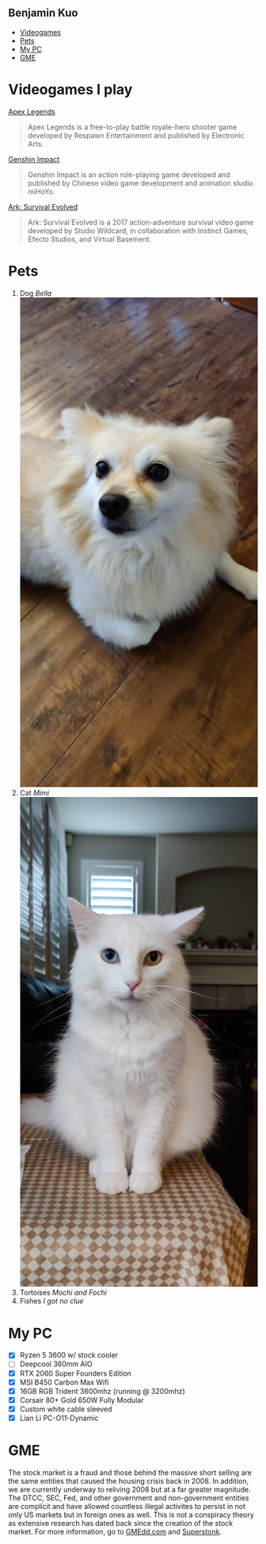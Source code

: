 ## Benjamin Kuo

* [Videogames](#videogames-i-play)
* [Pets](#pets)
* [My PC](#my-pc)
* [GME](#gme)

# Videogames I play
[Apex Legends](https://www.ea.com/games/apex-legends)
> Apex Legends is a free-to-play battle royale-hero shooter game developed by Respawn Entertainment and published by Electronic Arts.

[Genshin Impact](https://genshin.mihoyo.com/en/)
> Genshin Impact is an action role-playing game developed and published by Chinese video game development and animation studio miHoYo.

[Ark: Survival Evolved](https://store.steampowered.com/app/346110/ARK_Survival_Evolved/)
> Ark: Survival Evolved is a 2017 action-adventure survival video game developed by Studio Wildcard, in collaboration with Instinct Games, Efecto Studios, and Virtual Basement.

# Pets
1. Dog *Bella*
![My dog](bella.jpg)
2. Cat *Mimi*
![My cat](mimi.jpg)
3. Tortoises *Mochi and Fochi*
4. Fishes *I got no clue*

# My PC
- [x] Ryzen 5 3600 w/ stock cooler
- [ ] Deepcool 360mm AIO 
- [x] RTX 2060 Super Founders Edition
- [x] MSI B450 Carbon Max Wifi
- [x] 16GB RGB Trident 3600mhz (running @ 3200mhz)
- [x] Corsair 80+ Gold 650W Fully Modular
- [x] Custom white cable sleeved 
- [x] Lian Li PC-O11-Dynamic

# GME 
The stock market is a fraud and those behind the massive short selling are the same entities that caused the housing crisis back in 2008. 
In addition, we are currently underway to reliving 2008 but at a far greater magnitude. The DTCC, SEC, Fed, and other government and 
non-government entities are complicit and have allowed countless illegal activites to persist in not only US markets but in foreign ones
as well. This is not a conspiracy theory as extensive research has dated back since the creation of the stock market. For more information, 
go to [GMEdd.com](https://gmedd.com) and [Superstonk](https://www.reddit.com/r/Superstonk/).